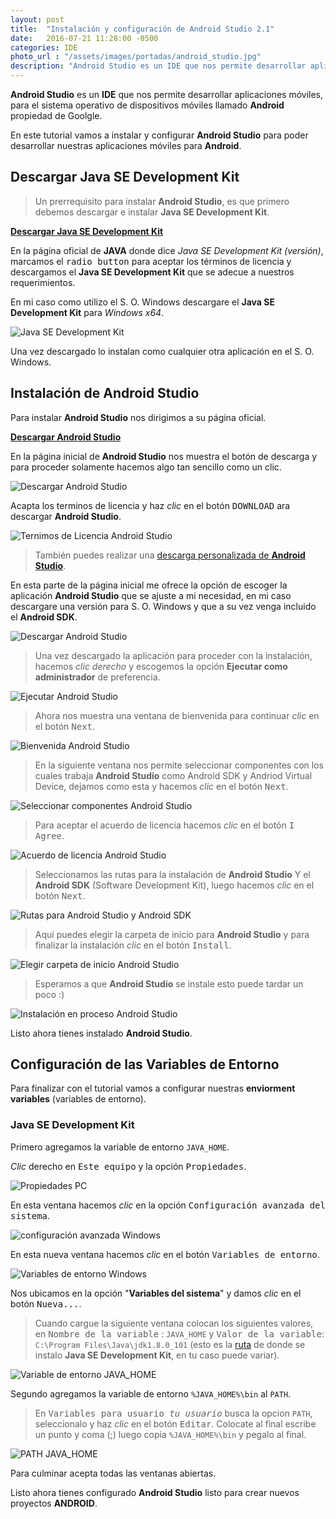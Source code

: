 ```yaml
---
layout: post
title:  "Instalación y configuración de Android Studio 2.1"
date:   2016-07-21 11:28:00 -0500
categories: IDE
photo_url : "/assets/images/portadas/android_studio.jpg"
description: "Android Studio es un IDE que nos permite desarrollar aplicaciones móviles, para el sistema operativo de dispositivos móviles llamado Android"
---
```

**Android Studio** es un **IDE** que nos permite desarrollar aplicaciones móviles, para el sistema operativo de dispositivos móviles llamado **Android**  propiedad de Goolgle.

En este tutorial vamos a instalar y configurar **Android Studio** para poder desarrollar nuestras aplicaciones móviles para **Android**.

## Descargar Java SE Development Kit

> Un prerrequisito para instalar **Android Studio**, es que primero debemos descargar e instalar **Java SE Development Kit**.

<a class="btn btn-link" href="http://www.oracle.com/technetwork/java/javase/downloads/jdk8-downloads-2133151.html" target="_blank"><strong>Descargar Java SE Development Kit</strong></a>

En la página oficial de **JAVA** donde dice <em>Java SE Development Kit (versión)</em>, marcamos el <kbd>radio button</kbd> para aceptar los términos de licencia y descargamos el **Java SE Development Kit** que se adecue a nuestros requerimientos.

En mi caso como utilizo el S. O. Windows descargare el **Java SE Development Kit** para <em>Windows x64</em>.

![Java SE Development Kit](/assets/images/posts/android_studio/java_se_development_kit.png)

Una vez descargado lo instalan como cualquier otra aplicación en el S. O. Windows.

## Instalación de Android Studio

Para instalar **Android Studio** nos dirigimos a su página oficial.

<a class="btn btn-link" href="https://developer.android.com/studio/index.html" target="_blank"><strong>Descargar Android Studio</strong></a>

En la página inicial de **Android Studio** nos muestra el botón de descarga y para proceder solamente hacemos algo tan sencillo como un clic.

![Descargar Android Studio](/assets/images/posts/android_studio/descargar_android_studio.png)

Acapta los terminos de licencia y haz <em>clic</em> en el botón <kbd>DOWNLOAD</kbd> ara descargar **Android Studio**.

![Ternimos de Licencia Android Studio](/assets/images/posts/android_studio/terminos_licencia_android_studio.png)

> También puedes realizar una [descarga personalizada de **Android Studio**](https://developer.android.com/studio/index.html#downloads).

En esta parte de la página inicial me ofrece la opción de escoger la aplicación **Android Studio** que se ajuste a mi necesidad, en mi caso descargare una versión para S. O. Windows y que a su vez venga incluido el **Android SDK**.

![Descargar Android Studio](/assets/images/posts/android_studio/elegir_descarga_android_studio.png)

> Una vez descargado la aplicación para proceder con la instalación, hacemos <em>clic derecho</em> y escogemos la opción **Ejecutar como administrador** de preferencia.

![Ejecutar Android Studio](/assets/images/posts/android_studio/ejecutar_android_studio.png)

> Ahora nos muestra una ventana de bienvenida para continuar <em>clic</em> en el botón <kbd>Next</kbd>.

![Bienvenida Android Studio](/assets/images/posts/android_studio/bienvenida_android_studio.png)

> En la siguiente ventana nos permite seleccionar componentes con los cuales trabaja **Android Studio** como Android SDK y Andriod Virtual Device, dejamos como esta y hacemos <em>clic</em>  en el botón <kbd>Next</kbd>.

![Seleccionar componentes Android Studio](/assets/images/posts/android_studio/seleccionar_componentes_android_studio.png)

> Para aceptar el acuerdo de licencia hacemos <em>clic</em> en el botón <kbd>I Agree</kbd>.

![Acuerdo de licencia Android Studio](/assets/images/posts/android_studio/licencia_android_studio.png)

> Seleccionamos las rutas para la instalación de **Android Studio** Y el **Android SDK** (Software Development Kit), luego hacemos <em>clic</em> en el botón <kbd>Next</kbd>.

![Rutas para  Android Studio y Android SDK](/assets/images/posts/android_studio/rutas_android_studio.png)

> Aquí puedes elegir la carpeta de inicio para **Android Studio** y para finalizar la instalación <em>clic</em> en el botón <kbd>Install</kbd>.

![Elegir carpeta de inicio Android Studio](/assets/images/posts/android_studio/elegir_carpeta_inicio_android_studio.png)

> Esperamos a que **Android Studio** se instale esto puede tardar un poco :)

![Instalación en proceso Android Studio](/assets/images/posts/android_studio/instalacion_en_proceso_android_studio.png)

Listo ahora tienes instalado **Android Studio**.

## Configuración de las Variables de Entorno

Para finalizar con el tutorial vamos a configurar nuestras **enviorment variables** (variables de entorno).

### Java SE Development Kit

Primero agregamos la variable de entorno `JAVA_HOME`.

<em>Clic</em> derecho en <kbd>Este equipo</kbd> y la opción <kbd>Propiedades</kbd>.

![Propiedades PC](/assets/images/posts/android_studio/propiedades_pc.png)

En esta ventana hacemos <em>clic</em> en la opción <kbd>Configuración avanzada del sistema</kbd>.

![configuración avanzada Windows](/assets/images/posts/android_studio/configuracion_avanzada_sistema.png)

En esta nueva ventana hacemos <em>clic</em> en el botón <kbd>Variables de entorno</kbd>.

![Variables de entorno Windows](/assets/images/posts/android_studio/boton_variables_entorno.png)

Nos ubicamos en la opción "<strong>Variables del sistema</strong>" y damos <em>clic</em> en el botón <kbd>Nueva...</kbd>.

> Cuando cargue la siguiente ventana colocan los siguientes valores, en <kbd>Nombre de la variable</kbd> : `JAVA_HOME` y <kbd>Valor de la variable</kbd>: `C:\Program Files\Java\jdk1.8.0_101` (esto es la <a href="/assets/images/posts/android_studio/ruta_instalacion_jdk.png" target="_blank">ruta</a> de donde se instalo **Java SE Development Kit**, en tu caso puede variar).

![Variable de entorno JAVA_HOME](/assets/images/posts/android_studio/variable_entorno_java_home.png)

Segundo agregamos la variable de entorno `%JAVA_HOME%\bin` al `PATH`.

> En <kbd>Variables para usuario <em>tu usuario</em></kbd> busca la opcion `PATH`, seleccionalo y haz <em>clic</em> en el botón <kbd>Editar</kbd>. Colocate al final escribe un punto y coma (;) luego copia `%JAVA_HOME%\bin` y pegalo al final.

![PATH JAVA_HOME](/assets/images/posts/android_studio/path_java_home.png)

Para culminar acepta todas las ventanas abiertas.

Listo ahora tienes configurado **Android Studio** listo para crear nuevos proyectos **ANDROID**.